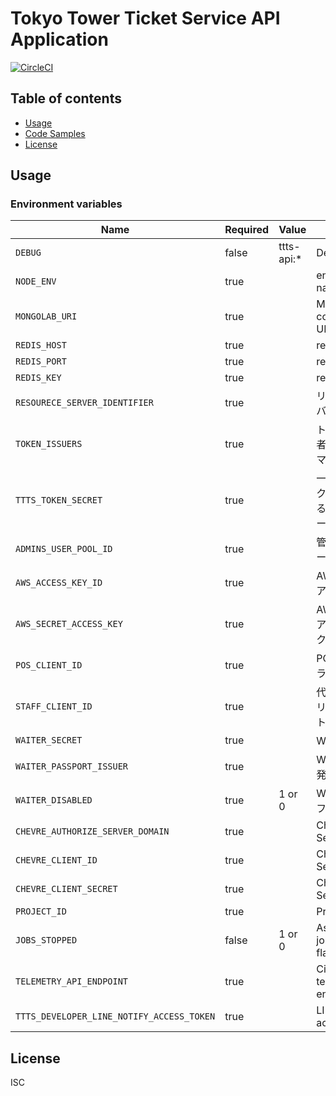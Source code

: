# Tokyo Tower Ticket Service API Application

[![CircleCI](https://circleci.com/gh/tokyo-tower/api.svg?style=svg)](https://circleci.com/gh/tokyo-tower/api)

## Table of contents

* [Usage](#usage)
* [Code Samples](#code-samples)
* [License](#license)

## Usage

### Environment variables

| Name                                      | Required | Value      | Purpose                                        |
| ----------------------------------------- | -------- | ---------- | ---------------------------------------------- |
| `DEBUG`                                   | false    | ttts-api:* | Debug                                          |
| `NODE_ENV`                                | true     |            | environment name                               |
| `MONGOLAB_URI`                            | true     |            | MongoDB connection URI                         |
| `REDIS_HOST`                              | true     |            | redis host                                     |
| `REDIS_PORT`                              | true     |            | redis port                                     |
| `REDIS_KEY`                               | true     |            | redis key                                      |
| `RESOURECE_SERVER_IDENTIFIER`             | true     |            | リソースサーバー識別子                         |
| `TOKEN_ISSUERS`                           | true     |            | トークン発行者リスト(コンマつなぎ)             |
| `TTTS_TOKEN_SECRET`                       | true     |            | 一時的なトークンを発行する際の検証シークレット |
| `ADMINS_USER_POOL_ID`                     | true     |            | 管理者ユーザープールID                         |
| `AWS_ACCESS_KEY_ID`                       | true     |            | AWSリソースアクセスキー                        |
| `AWS_SECRET_ACCESS_KEY`                   | true     |            | AWSリソースアクセスシークレット                |
| `POS_CLIENT_ID`                           | true     |            | POSアプリクライアントID                        |
| `STAFF_CLIENT_ID`                         | true     |            | 代理予約アプリクライアントID                   |
| `WAITER_SECRET`                           | true     |            | WAITER秘密鍵                                   |
| `WAITER_PASSPORT_ISSUER`                  | true     |            | WAITER許可証発行者                             |
| `WAITER_DISABLED`                         | true     | 1 or 0     | WAITER無効化フラグ                             |
| `CHEVRE_AUTHORIZE_SERVER_DOMAIN`          | true     |            | Chevre API Settings                            |
| `CHEVRE_CLIENT_ID`                        | true     |            | Chevre API Settings                            |
| `CHEVRE_CLIENT_SECRET`                    | true     |            | Chevre API Settings                            |
| `PROJECT_ID`                              | true     |            | Project ID                                     |
| `JOBS_STOPPED`                            | false    | 1 or 0     | Asynchronous jobs stopped flag                 |
| `TELEMETRY_API_ENDPOINT`                  | true     |            | Cinerino telemetry api endpoint                |
| `TTTS_DEVELOPER_LINE_NOTIFY_ACCESS_TOKEN` | true     |            | LINE Notify access token                       |

## License

ISC
